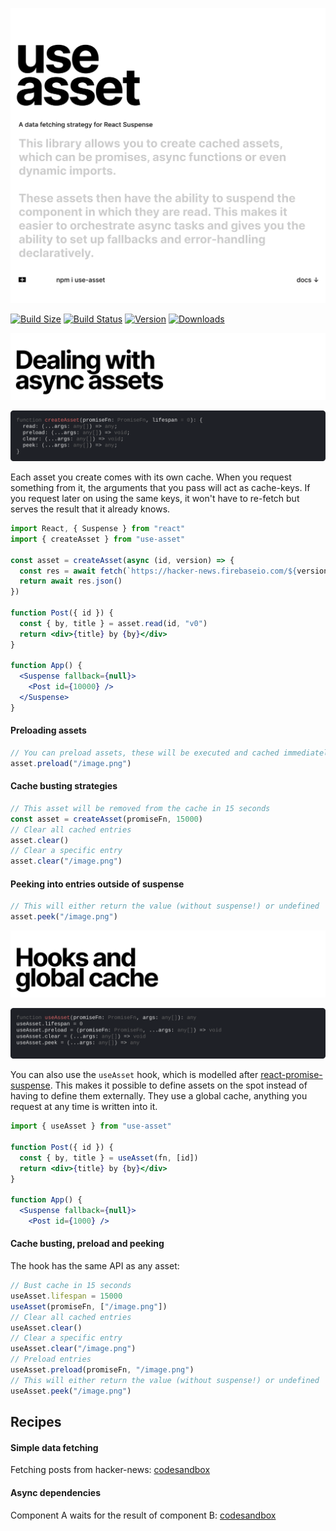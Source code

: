 <p align="left">
  <a id="cover" href="#cover"><img src="img/cover.svg" alt="This library allows you to create cached assets, which can be promises, async functions or even dynamic imports. These assets then have the ability to suspend the component in which they are read. This makes it easier to orchestrate async tasks and gives you the ability to set up fallbacks and error-handling declaratively." /></a>
</p>

[![Build Size](https://img.shields.io/bundlephobia/min/use-asset?label=bunlde%20size&style=flat&colorA=000000&colorB=000000)](https://bundlephobia.com/result?p=use-asset)
[![Build Status](https://img.shields.io/travis/pmndrs/use-asset/master?style=flat&colorA=000000&colorB=000000)](https://travis-ci.org/pmndrs/use-asset)
[![Version](https://img.shields.io/npm/v/use-asset?style=flat&colorA=000000&colorB=000000)](https://www.npmjs.com/package/use-asset)
[![Downloads](https://img.shields.io/npm/dt/use-asset.svg?style=flat&colorA=000000&colorB=000000)](https://www.npmjs.com/package/use-asset)

<p align="left">
  <a id="async-assets" href="#async-assets"><img src="img/async-assets.svg" alt="Dealing with async assets" /></a>
</p>

<p align="left">
  <a id="using-assets" href="#using-assets"><img src="img/createAsset.svg" alt="Types" /></a>
</p>

Each asset you create comes with its own cache. When you request something from it, the arguments that you pass will act as cache-keys. If you request later on using the same keys, it won't have to re-fetch but serves the result that it already knows.

```jsx
import React, { Suspense } from "react"
import { createAsset } from "use-asset"

const asset = createAsset(async (id, version) => {
  const res = await fetch(`https://hacker-news.firebaseio.com/${version}/item/${id}.json`)
  return await res.json()
})

function Post({ id }) {
  const { by, title } = asset.read(id, "v0")
  return <div>{title} by {by}</div>
}

function App() {
  <Suspense fallback={null}>
    <Post id={10000} />
  </Suspense>
}
```

#### Preloading assets

```jsx
// You can preload assets, these will be executed and cached immediately
asset.preload("/image.png")
```

#### Cache busting strategies

```jsx
// This asset will be removed from the cache in 15 seconds
const asset = createAsset(promiseFn, 15000)
// Clear all cached entries
asset.clear()
// Clear a specific entry
asset.clear("/image.png")
```

#### Peeking into entries outside of suspense

```jsx
// This will either return the value (without suspense!) or undefined
asset.peek("/image.png")
```

<p align="left">
  <a id="hooks-global-cache" href="#hooks-global-cache"><img src="img/hooks-global-cache.svg" alt="Hooks and global cache" /></a>
</p>

<p align="left">
  <a id="cover" href="#using-hooks-and-global-cache"><img src="img/useAsset.svg" alt="Types" /></a>
</p>

You can also use the `useAsset` hook, which is modelled after [react-promise-suspense](https://github.com/vigzmv/react-promise-suspense). This makes it possible to define assets on the spot instead of having to define them externally. They use a global cache, anything you request at any time is written into it.

```jsx
import { useAsset } from "use-asset"

function Post({ id }) {
  const { by, title } = useAsset(fn, [id])
  return <div>{title} by {by}</div>
}

function App() {
  <Suspense fallback={null}>
    <Post id={1000} />
```

#### Cache busting, preload and peeking

The hook has the same API as any asset:

```jsx
// Bust cache in 15 seconds
useAsset.lifespan = 15000
useAsset(promiseFn, ["/image.png"])
// Clear all cached entries
useAsset.clear()
// Clear a specific entry
useAsset.clear("/image.png")
// Preload entries
useAsset.preload(promiseFn, "/image.png")
// This will either return the value (without suspense!) or undefined
useAsset.peek("/image.png")
```

## Recipes

#### Simple data fetching

Fetching posts from hacker-news: [codesandbox](https://codesandbox.io/s/use-asset-demo-forked-ji8ky)

#### Async dependencies

Component A waits for the result of component B: [codesandbox](https://codesandbox.io/s/use-asset-dependency-70908)
